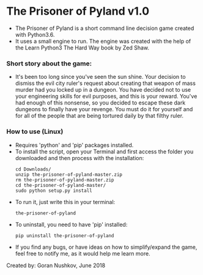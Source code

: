 # The Prisoner of Pyland v1.0

* The Prisoner of Pyland is a short command line decision game created with Python3.6.
* It uses a small engine to run. The engine was created with the help of the Learn Python3 The Hard Way book by Zed Shaw.

### Short story about the game:
* It's been too long since you've seen the sun shine. Your decision to dismiss the evil city ruler's request about creating that weapon of mass murder had you locked up in a dungeon. You have decided not to use your engineering skills for evil purposes, and this is your reward. You've had enough of this nonsense, so you decided to escape these dark dungeons to finally have your revenge. You must do it for yourself and for all of the people that are being tortured daily by that filthy ruler.

### How to use (Linux)
* Requires 'python' and 'pip' packages installed.
* To install the script, open your Terminal and first access the folder you downloaded and then process with the installation:
  ```
  cd Downloads/
  unzip the-prisoner-of-pyland-master.zip
  rm the-prisoner-of-pyland-master.zip
  cd the-prisoner-of-pyland-master/
  sudo python setup.py install
  ```
* To run it, just write this in your terminal:
  ```
  the-prisoner-of-pyland
  ```
* To uninstall, you need to have 'pip' installed:
  ```
  pip uninstall the-prisoner-of-pyland
  ```
* If you find any bugs, or have ideas on how to simplify/expand the game, feel free to notify me, as it would help me learn more.

Created by:
Goran Nushkov, June 2018
